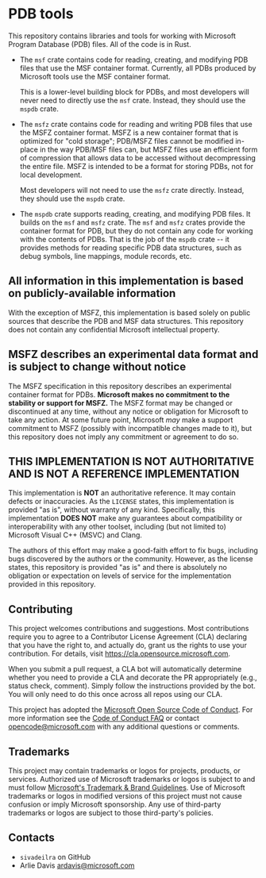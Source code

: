 # PDB tools

This repository contains libraries and tools for working with Microsoft Program
Database (PDB) files. All of the code is in Rust.

* The `msf` crate contains code for reading, creating, and modifying PDB files
  that use the MSF container format. Currently, all PDBs produced by Microsoft
  tools use the MSF container format.
  
  This is a lower-level building block for PDBs, and most developers will never
  need to directly use the `msf` crate. Instead, they should use the `mspdb`
  crate.

* The `msfz` crate contains code for reading and writing PDB files that use the
  MSFZ container format. MSFZ is a new container format that is optimized for
  "cold storage"; PDB/MSFZ files cannot be modified in-place in the way PDB/MSF
  files can, but MSFZ files use an efficient form of compression that allows
  data to be accessed without decompressing the entire file. MSFZ is intended to
  be a format for storing PDBs, not for local development.

  Most developers will not need to use the `msfz` crate directly. Instead, they
  should use the `mspdb` crate.

* The `mspdb` crate supports reading, creating, and modifying PDB files. It
  builds on the `msf` and `msfz` crate. The `msf` and `msfz` crates provide the
  container format for PDB, but they do not contain any code for working with
  the contents of PDBs. That is the job of the `mspdb` crate -- it provides
  methods for reading specific PDB data structures, such as debug symbols, line
  mappings, module records, etc.

## All information in this implementation is based on publicly-available information

With the exception of MSFZ, this implementation is based solely on public
sources that describe the PDB and MSF data structures. This repository does not
contain any confidential Microsoft intellectual property.

## MSFZ describes an **experimental** data format and is subject to change without notice

The MSFZ specification in this repository describes an experimental container
format for PDBs. **Microsoft makes no commitment to the stability or support for
MSFZ.** The MSFZ format may be changed or discontinued at any time, without any
notice or obligation for Microsoft to take any action. At some future point,
Microsoft _may_ make a support commitment to MSFZ (possibly with incompatible
changes made to it), but this repository does not imply any commitment or
agreement to do so.

## **THIS IMPLEMENTATION IS NOT AUTHORITATIVE AND IS NOT A REFERENCE IMPLEMENTATION**

This implementation is **NOT** an authoritative reference. It may contain
defects or inaccuracies. As the `LICENSE` states, this implementation is
provided "as is", without warranty of any kind. Specifically, this
implementation **DOES NOT** make any guarantees about compatibility or
interoperability with any other toolset, including (but not limited to)
Microsoft Visual C++ (MSVC) and Clang.

The authors of this effort may make a good-faith effort to fix bugs, including
bugs discovered by the authors or the community. However, as the license states,
this repository is provided "as is" and there is absolutely no obligation or
expectation on levels of service for the implementation provided in this
repository.

## Contributing

This project welcomes contributions and suggestions. Most contributions require
you to agree to a Contributor License Agreement (CLA) declaring that you have
the right to, and actually do, grant us the rights to use your contribution. For
details, visit https://cla.opensource.microsoft.com.

When you submit a pull request, a CLA bot will automatically determine whether
you need to provide a CLA and decorate the PR appropriately (e.g., status check,
comment). Simply follow the instructions provided by the bot. You will only need
to do this once across all repos using our CLA.

This project has adopted the
[Microsoft Open Source Code of Conduct](https://opensource.microsoft.com/codeofconduct/).
For more information see the
[Code of Conduct FAQ](https://opensource.microsoft.com/codeofconduct/faq/) or
contact [opencode@microsoft.com](mailto:opencode@microsoft.com) with any
additional questions or comments.

## Trademarks

This project may contain trademarks or logos for projects, products, or
services. Authorized use of Microsoft trademarks or logos is subject to and must
follow
[Microsoft's Trademark & Brand Guidelines](https://www.microsoft.com/en-us/legal/intellectualproperty/trademarks/usage/general).
Use of Microsoft trademarks or logos in modified versions of this project must
not cause confusion or imply Microsoft sponsorship. Any use of third-party
trademarks or logos are subject to those third-party's policies.

## Contacts

* `sivadeilra` on GitHub
* Arlie Davis ardavis@microsoft.com
